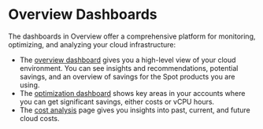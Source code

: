 <meta name="robots" content="noindex">

# Overview Dashboards

The dashboards in Overview offer a comprehensive platform for monitoring, optimizing, and analyzing your cloud infrastructure:

* The [overview dashboard](connect-your-cloud-provider/dashboard) gives you a high-level view of your cloud environment. You can see insights and recommendations, potential savings, and an overview of savings for the Spot products you are using.
* The [optimization dashboard](connect-your-cloud-provider/optimize) shows key areas in your accounts where you can get significant savings, either costs or vCPU hours.
* The [cost analysis](connect-your-cloud-provider/cost-analysis/) page gives you insights into past, current, and future cloud costs.
